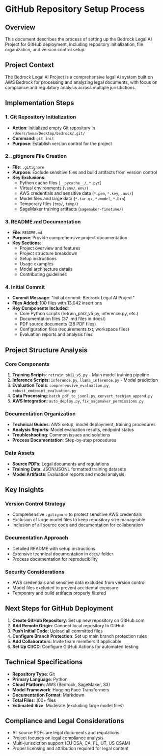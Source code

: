 # GitHub Repository Setup Process

## Overview
This document describes the process of setting up the Bedrock Legal AI Project for GitHub deployment, including repository initialization, file organization, and version control setup.

## Project Context
The Bedrock Legal AI Project is a comprehensive legal AI system built on AWS Bedrock for processing and analyzing legal documents, with focus on compliance and regulatory analysis across multiple jurisdictions.

## Implementation Steps

### 1. Git Repository Initialization
- **Action**: Initialized empty Git repository in `/Users/hema/Desktop/bedrock/.git/`
- **Command**: `git init`
- **Purpose**: Establish version control for the project

### 2. .gitignore File Creation
- **File**: `.gitignore`
- **Purpose**: Exclude sensitive files and build artifacts from version control
- **Key Exclusions**:
  - Python cache files (`__pycache__/`, `*.pyc`)
  - Virtual environments (`venv/`, `env/`)
  - AWS credentials and sensitive data (`*.pem`, `*.key`, `.aws/`)
  - Model files and large data (`*.tar.gz`, `*.model`, `*.bin`)
  - Temporary files (`tmp/`, `temp/`)
  - SageMaker training artifacts (`sagemaker-finetune/`)

### 3. README.md Documentation
- **File**: `README.md`
- **Purpose**: Provide comprehensive project documentation
- **Key Sections**:
  - Project overview and features
  - Project structure breakdown
  - Setup instructions
  - Usage examples
  - Model architecture details
  - Contributing guidelines

### 4. Initial Commit
- **Commit Message**: "Initial commit: Bedrock Legal AI Project"
- **Files Added**: 100 files with 13,042 insertions
- **Key Components Included**:
  - Core Python scripts (retrain_phi2_v5.py, inference.py, etc.)
  - Documentation files (37 .md files in docs/)
  - PDF source documents (28 PDF files)
  - Configuration files (requirements.txt, workspace files)
  - Evaluation reports and analysis files

## Project Structure Analysis

### Core Components
1. **Training Scripts**: `retrain_phi2_v5.py` - Main model training pipeline
2. **Inference Scripts**: `inference.py`, `llama_inference.py` - Model prediction
3. **Evaluation Tools**: `comprehensive_evaluation.py`, `robust_endpoint_evaluation.py`
4. **Data Processing**: `batch_pdf_to_jsonl.py`, `convert_techjam_append.py`
5. **AWS Integration**: `auto_deploy.py`, `fix_sagemaker_permissions.py`

### Documentation Organization
- **Technical Guides**: AWS setup, model deployment, training procedures
- **Analysis Reports**: Model evaluation results, endpoint status
- **Troubleshooting**: Common issues and solutions
- **Process Documentation**: Step-by-step procedures

### Data Assets
- **Source PDFs**: Legal documents and regulations
- **Training Data**: JSON/JSONL formatted training datasets
- **Model Artifacts**: Evaluation reports and model analysis

## Key Insights

### Version Control Strategy
- Comprehensive `.gitignore` to protect sensitive AWS credentials
- Exclusion of large model files to keep repository size manageable
- Inclusion of all source code and documentation for collaboration

### Documentation Approach
- Detailed README with setup instructions
- Extensive technical documentation in `docs/` folder
- Process documentation for reproducibility

### Security Considerations
- AWS credentials and sensitive data excluded from version control
- Model files excluded to prevent accidental exposure
- Temporary and build artifacts properly filtered

## Next Steps for GitHub Deployment

1. **Create GitHub Repository**: Set up new repository on GitHub.com
2. **Add Remote Origin**: Connect local repository to GitHub
3. **Push Initial Code**: Upload all committed files
4. **Configure Branch Protection**: Set up main branch protection rules
5. **Add Collaborators**: Invite team members if applicable
6. **Set Up CI/CD**: Configure GitHub Actions for automated testing

## Technical Specifications

- **Repository Type**: Git
- **Primary Language**: Python
- **Cloud Platform**: AWS (Bedrock, SageMaker, S3)
- **Model Framework**: Hugging Face Transformers
- **Documentation Format**: Markdown
- **Total Files**: 100+ files
- **Estimated Size**: Moderate (excluding large model files)

## Compliance and Legal Considerations

- All source PDFs are legal documents and regulations
- Project focuses on legal compliance analysis
- Multi-jurisdiction support (EU DSA, CA, FL, UT, US CSAM)
- Proper licensing and attribution required for legal content
